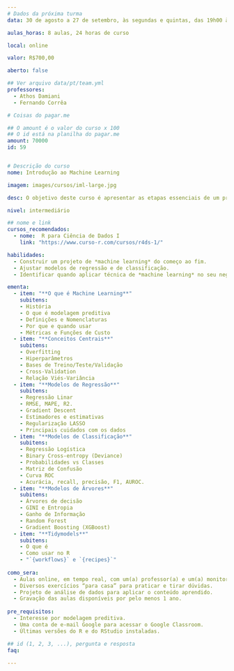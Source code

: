 ```yaml
---
# Dados da próxima turma
data: 30 de agosto a 27 de setembro, às segundas e quintas, das 19h00 às 22h00

aulas_horas: 8 aulas, 24 horas de curso

local: online

valor: R$700,00

aberto: false

## Ver arquivo data/pt/team.yml
professores:
  - Athos Damiani
  - Fernando Corrêa

# Coisas do pagar.me

## O amount é o valor do curso x 100
## O id está na planilha do pagar.me
amount: 70000
id: 59


# Descrição do curso
nome: Introdução ao Machine Learning

imagem: images/cursos/iml-large.jpg

desc: O objetivo deste curso é apresentar as etapas essenciais de um projeto de Machine Learning, desenvolvendo a análise crítica necessária para escolher, ajustar, avaliar e interpretar modelos preditivos, utilizando o R como ferramanta. Também será discutido aspectos teóricos para compreender como a matemática dos modelos funciona por trás.

nivel: intermediário

## nome e link
cursos_recomendados:
  - nome:  R para Ciência de Dados I
    link: "https://www.curso-r.com/cursos/r4ds-1/"

habilidades:
  - Construir um projeto de *machine learning* do começo ao fim.
  - Ajustar modelos de regressão e de classificação.
  - Identificar quando aplicar técnica de *machine learning* no seu negócio.

ementa:
  - item: "**O que é Machine Learning**"
    subitens:
    - História
    - O que é modelagem preditiva
    - Definições e Nomenclaturas
    - Por que e quando usar
    - Métricas e Funções de Custo
  - item: "**Conceitos Centrais**"
    subitens:
    - Overfitting
    - Hiperparâmetros
    - Bases de Treino/Teste/Validação
    - Cross-Validation
    - Relação Viés-Variância
  - item: "**Modelos de Regressão**"
    subitens:
    - Regressão Linar
    - RMSE, MAPE, R2.
    - Gradient Descent
    - Estimadores e estimativas
    - Regularização LASSO
    - Principais cuidados com os dados
  - item: "**Modelos de Classificação**"
    subitens:
    - Regressão Logística
    - Binary Cross-entropy (Deviance)
    - Probabilidades vs Classes
    - Matriz de Confusão
    - Curva ROC
    - Acurácia, recall, precisão, F1, AUROC.
  - item: "**Modelos de Árvores**"
    subitens:
    - Árvores de decisão
    - GINI e Entropia
    - Ganho de Informação
    - Random Forest
    - Gradient Boosting (XGBoost)
  - item: "**Tidymodels**"
    subitens:
    - O que é
    - Como usar no R
    - "`{workflows}` e `{recipes}`"
    
como_sera: 
  - Aulas online, em tempo real, com um(a) professor(a) e um(a) monitor(a).
  - Diversos exercícios “para casa” para praticar e tirar dúvidas.
  - Projeto de análise de dados para aplicar o conteúdo aprendido.
  - Gravação das aulas disponíveis por pelo menos 1 ano.
  
pre_requisitos: 
  - Interesse por modelagem preditiva.
  - Uma conta de e-mail Google para acessar o Google Classroom.
  - Últimas versões do R e do RStudio instaladas.

## id (1, 2, 3, ...), pergunta e resposta
faq:
  
---
```


